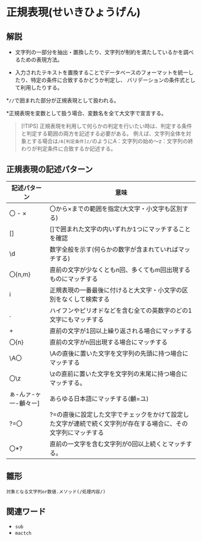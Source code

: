 # 正規表現(せいきひょうげん)  
## 解説  
* 文字列の一部分を抽出・置換したり、文字列が制約を満たしているかを調べるための表現方法。
  
* 入力されたテキストを置換することでデータベースのフォーマットを統一したり、特定の条件に合致するかどうか判定し、
  バリデーションの条件式として利用したりする。

*`//`で囲まれた部分が正規表現として扱われる。  

*正規表現を変数として扱う場合、変数名を全て大文字で宣言する。
>[!TIPS]
>正規表現を利用して何らかの判定を行いたい時は、判定する条件と判定する範囲の両方を記述する必要がある。
>例えば、文字列全体を対象とする場合は`/A[判定条件]z/`のようにA：文字列の始め～z：文字列の終わりが判定条件に合致するか記述する。
  
## 正規表現の記述パターン  

|記述パターン        |意味                                                                                                 |
|-------------------|-----------------------------------------------------------------------------------------------------|
|〇 - × 　          |〇から×までの範囲を指定(大文字・小文字も区別する)                                                        |
|[]                 |[]で囲まれた文字の内いずれか1つにマッチすることを確認                                                     |
|\d                 |数字全般を示す(何らかの数字が含まれていればマッチする)                                                    |
|〇{n,m}            |直前の文字が少なくともn回、多くてもm回出現するものにマッチする                                             |              
|i                  |正規表現の一番最後に付けると大文字・小文字の区別をなくして検索する                                          |
|.                  |ハイフンやピリオドなどを含む全ての英数字のどの1文字にもマッチする                                           |
|+                  |直前の文字が1回以上繰り返される場合にマッチする                                                            |
|〇{n}              |直前の文字がn回出現する場合にマッチする                                                                    |
|\A〇               |\Aの直後に置いた文字を文字列の先頭に持つ場合にマッチする                                                    |
|〇\z               |\zの直前に置いた文字を文字列の末尾に持つ場合にマッチする。                                                  |
|ぁ-んァ-ヶ一-龥々ー]|あらゆる日本語にマッチする(龥=ユ)                                                                         |
|?=〇               |?=の直後に設定した文字でチェックをかけて設定した文字が連続で続く文字列が存在する場合に、その文字列にマッチする   |
|〇*?               |直前の一文字を含む文字列が0回以上続くとマッチする。                                                         |

## 雛形   
```rub
対象となる文字列or数値.メソッド(/処理内容/)
```
  
## 関連ワード  
* `sub`
* `mactch`
